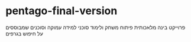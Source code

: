 # pentago-final-version
פרוייקט בינה מלאכותית פיתוח משחק ולימוד סוכני למידה עמוקה וסוכנים שמבוססים על חיפוש בגרפים

